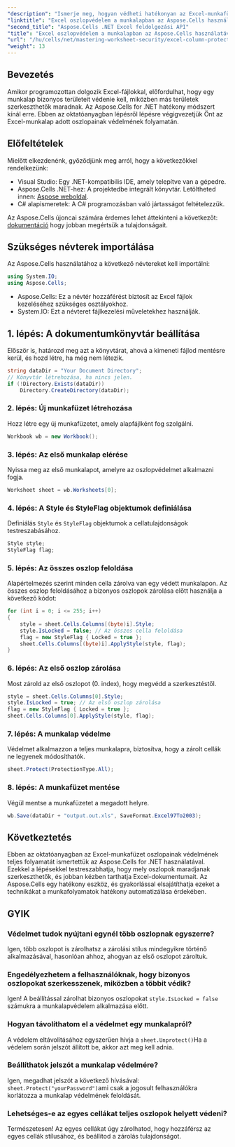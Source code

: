 ```yaml
---
"description": "Ismerje meg, hogyan védheti hatékonyan az Excel-munkafüzetek adott oszlopait az Aspose.Cells for .NET segítségével. Ez a lépésről lépésre haladó útmutató mindent lefed a környezet beállításától kezdve a védett Excel-fájlok mentéséig."
"linktitle": "Excel oszlopvédelem a munkalapban az Aspose.Cells használatával"
"second_title": "Aspose.Cells .NET Excel feldolgozási API"
"title": "Excel oszlopvédelem a munkalapban az Aspose.Cells használatával"
"url": "/hu/cells/net/mastering-worksheet-security/excel-column-protection/"
"weight": 13
---
```


## Bevezetés

Amikor programozottan dolgozik Excel-fájlokkal, előfordulhat, hogy egy munkalap bizonyos területeit védenie kell, miközben más területek szerkeszthetők maradnak. Az Aspose.Cells for .NET hatékony módszert kínál erre. Ebben az oktatóanyagban lépésről lépésre végigvezetjük Önt az Excel-munkalap adott oszlopainak védelmének folyamatán.

## Előfeltételek
Mielőtt elkezdenénk, győződjünk meg arról, hogy a következőkkel rendelkezünk:
- Visual Studio: Egy .NET-kompatibilis IDE, amely telepítve van a gépedre.
- Aspose.Cells .NET-hez: A projektedbe integrált könyvtár. Letöltheted innen: [Aspose weboldal](https://releases.aspose.com/cells/net/).
- C# alapismeretek: A C# programozásban való jártasságot feltételezzük.

Az Aspose.Cells újoncai számára érdemes lehet áttekinteni a következőt: [dokumentáció](https://reference.aspose.com/cells/net/) hogy jobban megértsük a tulajdonságait.

## Szükséges névterek importálása
Az Aspose.Cells használatához a következő névtereket kell importálni:

```csharp
using System.IO;
using Aspose.Cells;
```
- Aspose.Cells: Ez a névtér hozzáférést biztosít az Excel fájlok kezeléséhez szükséges osztályokhoz.
- System.IO: Ezt a névteret fájlkezelési műveletekhez használják.

## 1. lépés: A dokumentumkönyvtár beállítása

Először is, határozd meg azt a könyvtárat, ahová a kimeneti fájlod mentésre kerül, és hozd létre, ha még nem létezik.

```csharp
string dataDir = "Your Document Directory";
// Könyvtár létrehozása, ha nincs jelen.
if (!Directory.Exists(dataDir))
    Directory.CreateDirectory(dataDir);
```

### 2. lépés: Új munkafüzet létrehozása
Hozz létre egy új munkafüzetet, amely alapfájlként fog szolgálni.

```csharp
Workbook wb = new Workbook();
```

### 3. lépés: Az első munkalap elérése
Nyissa meg az első munkalapot, amelyre az oszlopvédelmet alkalmazni fogja.

```csharp
Worksheet sheet = wb.Worksheets[0];
```

### 4. lépés: A Style és StyleFlag objektumok definiálása
Definiálás `Style` és `StyleFlag` objektumok a cellatulajdonságok testreszabásához.

```csharp
Style style;
StyleFlag flag;
```

### 5. lépés: Az összes oszlop feloldása
Alapértelmezés szerint minden cella zárolva van egy védett munkalapon. Az összes oszlop feloldásához a bizonyos oszlopok zárolása előtt használja a következő kódot:

```csharp
for (int i = 0; i <= 255; i++)
{
    style = sheet.Cells.Columns[(byte)i].Style;
    style.IsLocked = false; // Az összes cella feloldása
    flag = new StyleFlag { Locked = true };
    sheet.Cells.Columns[(byte)i].ApplyStyle(style, flag);
}
```

### 6. lépés: Az első oszlop zárolása
Most zárold az első oszlopot (0. index), hogy megvédd a szerkesztéstől.

```csharp
style = sheet.Cells.Columns[0].Style;
style.IsLocked = true; // Az első oszlop zárolása
flag = new StyleFlag { Locked = true };
sheet.Cells.Columns[0].ApplyStyle(style, flag);
```

### 7. lépés: A munkalap védelme
Védelmet alkalmazzon a teljes munkalapra, biztosítva, hogy a zárolt cellák ne legyenek módosíthatók.

```csharp
sheet.Protect(ProtectionType.All);
```

### 8. lépés: A munkafüzet mentése
Végül mentse a munkafüzetet a megadott helyre.

```csharp
wb.Save(dataDir + "output.out.xls", SaveFormat.Excel97To2003);
```

## Következtetés
Ebben az oktatóanyagban az Excel-munkafüzet oszlopainak védelmének teljes folyamatát ismertettük az Aspose.Cells for .NET használatával. Ezekkel a lépésekkel testreszabhatja, hogy mely oszlopok maradjanak szerkeszthetők, és jobban kézben tarthatja Excel-dokumentumait. Az Aspose.Cells egy hatékony eszköz, és gyakorlással elsajátíthatja ezeket a technikákat a munkafolyamatok hatékony automatizálása érdekében.

## GYIK

### Védelmet tudok nyújtani egynél több oszlopnak egyszerre?
Igen, több oszlopot is zárolhatsz a zárolási stílus mindegyikre történő alkalmazásával, hasonlóan ahhoz, ahogyan az első oszlopot zároltuk.

### Engedélyezhetem a felhasználóknak, hogy bizonyos oszlopokat szerkesszenek, miközben a többit védik?
Igen! A beállítással zárolhat bizonyos oszlopokat `style.IsLocked = false` számukra a munkalapvédelem alkalmazása előtt.

### Hogyan távolíthatom el a védelmet egy munkalapról?
A védelem eltávolításához egyszerűen hívja a `sheet.Unprotect()`Ha a védelem során jelszót állított be, akkor azt meg kell adnia.

### Beállíthatok jelszót a munkalap védelmére?
Igen, megadhat jelszót a következő hívásával: `sheet.Protect("yourPassword")`ami csak a jogosult felhasználókra korlátozza a munkalap védelmének feloldását.

### Lehetséges-e az egyes cellákat teljes oszlopok helyett védeni?
Természetesen! Az egyes cellákat úgy zárolhatod, hogy hozzáférsz az egyes cellák stílusához, és beállítod a zárolás tulajdonságot.